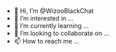 - 👋 Hi, I’m @WizooBlackChat
- 👀 I’m interested in ...
- 🌱 I’m currently learning ...
- 💞️ I’m looking to collaborate on ...
- 📫 How to reach me ...

<!---
WizooBlackChat/WizooBlackChat is a ✨ special ✨ repository because its `README.md` (this file) appears on your GitHub profile.
You can click the Preview link to take a look at your changes.
--->
